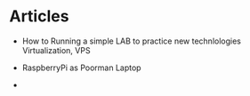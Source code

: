 # Articles

* How to Running a simple LAB to practice new technlologies
  Virtualization, VPS

* RaspberryPi as Poorman Laptop

* 
